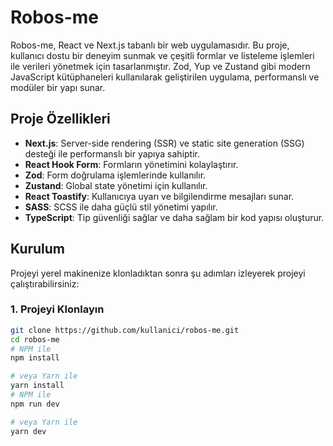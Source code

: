 # Robos-me

Robos-me, React ve Next.js tabanlı bir web uygulamasıdır. Bu proje, kullanıcı dostu bir deneyim sunmak ve çeşitli formlar ve listeleme işlemleri ile verileri yönetmek için tasarlanmıştır. Zod, Yup ve Zustand gibi modern JavaScript kütüphaneleri kullanılarak geliştirilen uygulama, performanslı ve modüler bir yapı sunar.

## Proje Özellikleri

- **Next.js**: Server-side rendering (SSR) ve static site generation (SSG) desteği ile performanslı bir yapıya sahiptir.
- **React Hook Form**: Formların yönetimini kolaylaştırır.
- **Zod**: Form doğrulama işlemlerinde kullanılır.
- **Zustand**: Global state yönetimi için kullanılır.
- **React Toastify**: Kullanıcıya uyarı ve bilgilendirme mesajları sunar.
- **SASS**: SCSS ile daha güçlü stil yönetimi yapılır.
- **TypeScript**: Tip güvenliği sağlar ve daha sağlam bir kod yapısı oluşturur.

## Kurulum

Projeyi yerel makinenize klonladıktan sonra şu adımları izleyerek projeyi çalıştırabilirsiniz:

### 1. Projeyi Klonlayın

```bash
git clone https://github.com/kullanici/robos-me.git
cd robos-me
# NPM ile
npm install

# veya Yarn ile
yarn install
# NPM ile
npm run dev

# veya Yarn ile
yarn dev
